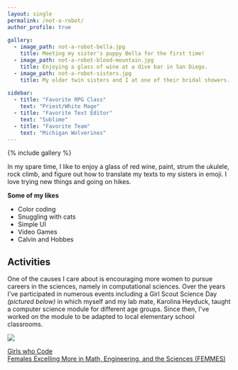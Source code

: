 ```yaml
---
layout: single
permalink: /not-a-robot/
author_profile: true
  
gallery:
  - image_path: not-a-robot-bella.jpg
    title: Meeting my sister's puppy Bella for the first time!
  - image_path: not-a-robot-blood-mountain.jpg
    title: Enjoying a glass of wine at a dive bar in San Diego.
  - image_path: not-a-robot-sisters.jpg
    title: My older twin sisters and I at one of their bridal showers.
    
sidebar:
  - title: "Favorite RPG Class"
    text: "Priest/White Mage"
  - title: "Favorite Text Editor"
    text: "Sublime"
  - title: "Favorite Team"
    text: "Michigan Wolverines"
---
```


{% include gallery %}

In my spare time, I like to enjoy a glass of red wine, paint, strum the ukulele, rock climb, and figure out how to translate my texts to my sisters in emoji. I love trying new things and going on hikes. 

**Some of my likes**

* Color coding
* Snuggling with cats
* Simple UI
* Video Games
* Calvin and Hobbes 

## Activities

One of the causes I care about is encouraging more women to pursue careers in the sciences, namely in computational sciences. Over the years I've participated in numerous events including a Girl Scout Science Day *(pictured below)* in which myself and my lab mate, Karolina Heyduck, taught a computer science module for different age groups. Since then, I've worked on the module to be adapted to local elementary school classrooms.

<img src="https://michelle-hwang.github.io/images/not-a-robot-girlscouts.jpg">

[Girls who Code](https://girlswhocode.com/)
<br>[Females Excelling More in Math, Engineering, and the Sciences (FEMMES)](http://femmes.studentorgs.umich.edu/)
